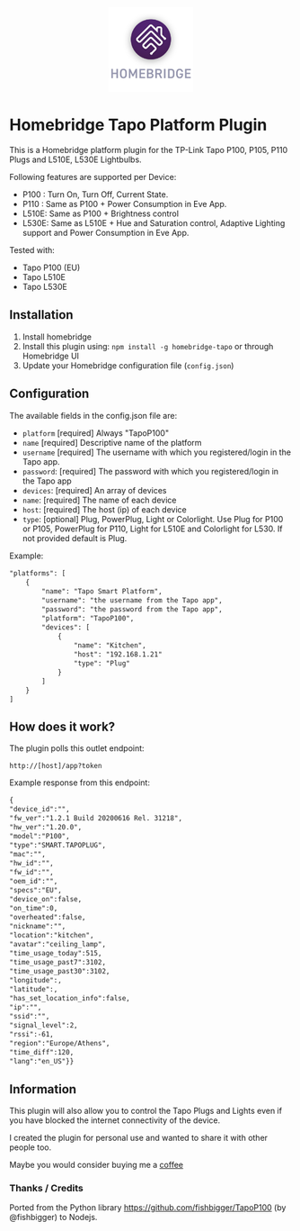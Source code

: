 
<p align="center">

<img src="https://github.com/homebridge/branding/raw/master/logos/homebridge-wordmark-logo-vertical.png" width="150">

</p>


# Homebridge Tapo Platform Plugin

This is a Homebridge platform plugin for the TP-Link Tapo P100, P105, P110 Plugs and L510E, L530E Lightbulbs.

Following features are supported per Device:

- P100 : Turn On, Turn Off, Current State.
- P110 : Same as P100 + Power Consumption in Eve App.
- L510E: Same as P100 + Brightness control
- L530E: Same as L510E + Hue and Saturation control, Adaptive Lighting support and Power Consumption in Eve App.

Tested with:

- Tapo P100 (EU)
- Tapo L510E
- Tapo L530E

## Installation

1. Install homebridge
2. Install this plugin using: `npm install -g homebridge-tapo` or through Homebridge UI
3. Update your Homebridge configuration file (`config.json`)

## Configuration

The available fields in the config.json file are:
 - `platform` [required] Always "TapoP100"
 - `name` [required] Descriptive name of the platform
 - `username` [required] The username with which you registered/login in the Tapo app.
 - `password`: [required] The password with which you registered/login in the Tapo app
 - `devices`: [required] An array of devices
 - `name`: [required] The name of each device
 - `host`: [required] The host (ip) of each device 
 - `type`: [optional] Plug, PowerPlug, Light or Colorlight. Use Plug for P100 or P105, PowerPlug for P110, Light for L510E and Colorlight for L530. If not provided default is Plug.

Example:

```
"platforms": [
    {
        "name": "Tapo Smart Platform",
        "username": "the username from the Tapo app",
        "password": "the password from the Tapo app",
        "platform": "TapoP100",
        "devices": [
            {
                "name": "Kitchen",
                "host": "192.168.1.21"
                "type": "Plug"
            }
        ]
    }    
]
```

## How does it work?

The plugin polls this outlet endpoint:

```
http://[host]/app?token
```

Example response from this endpoint:

```
{
"device_id":"",
"fw_ver":"1.2.1 Build 20200616 Rel. 31218",
"hw_ver":"1.20.0",
"model":"P100",
"type":"SMART.TAPOPLUG",
"mac":"",
"hw_id":"",
"fw_id":"",
"oem_id":"",
"specs":"EU",
"device_on":false,
"on_time":0,
"overheated":false,
"nickname":"",
"location":"kitchen",
"avatar":"ceiling_lamp",
"time_usage_today":515,
"time_usage_past7":3102,
"time_usage_past30":3102,
"longitude":,
"latitude":,
"has_set_location_info":false,
"ip":"",
"ssid":"",
"signal_level":2,
"rssi":-61,
"region":"Europe/Athens",
"time_diff":120,
"lang":"en_US"}}
```
## Information
This plugin will also allow you to control the Tapo Plugs and Lights even if you have blocked the internet connectivity of the device.

I created the plugin for personal use and wanted to share it with other people too.

Maybe you would consider buying me a [coffee](https://www.paypal.me/AZimnas)

### Thanks / Credits

Ported from the Python library https://github.com/fishbigger/TapoP100 (by @fishbigger) to Nodejs.
